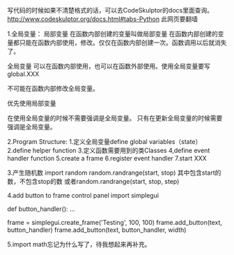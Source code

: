 写代码的时候如果不清楚格式的话，可以去CodeSkulptor的docs里面查询。http://www.codeskulptor.org/docs.html#tabs-Python 此网页要翻墙

1.全局变量：
局部变量
在函数内部创建的变量叫做局部变量
在函数内部创建的变量都只能在函数内部使用，修改。仅仅在函数内部创建一次。函数调用以后就消失了。

全局变量
可以在函数内部使用，也可以在函数外部使用。使用全局变量要写global.XXX

不可能在函数内部修改全局变量。

优先使用局部变量

在使用全局变量的时候不需要强调是全局变量。
只有在更新全局变量的时候需要强调是全局变量。

2.Program Structure:
 1.定义全局变量define global variables（state）
 2.define helper function
 3.定义函数需要用到的类Classes
 4,define event handler function
 5.create a frame
 6.register event handler
 7.start XXX
 
 3.产生随机数
 import random
 random.randrange(start, stop) 其中包含start的数，不包含stop的数
 或者random.randrange(start, stop, step)
 
 4.add button to frame control panel
 import simplegui

def button_handler():
    …

frame = simplegui.create_frame('Testing', 100, 100)
frame.add_button(text, button_handler)
frame.add_button(text, button_handler, width)

5.import math忘记为什么写了，待我想起来再补充。

